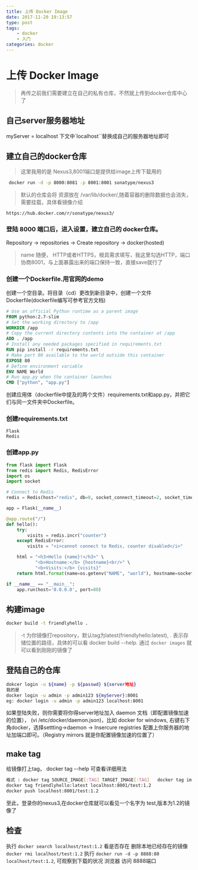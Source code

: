 ```yaml
---
title: 上传 Docker Image
date: 2017-11-20 19:13:57
type: post
tags: 
    - docker
    - 入门
categories: docker
---
```


# 上传 Docker Image

>再传之前我们需要建立在自己的私有仓库，不然就上传到docker仓库中心了

## 自己server服务器地址

myServer = localhost   下文中`localhost``替换成自己的服务器地址即可

## 建立自己的docker仓库

> 这里我用的是 Nexus3,8001端口是提供给image上传下载用的

```bash
 docker run -d -p 8000:8081 -p 8001:8001 sonatype/nexus3
```

> 默认的仓库会将 资源放在 /var/lib/docker/,随着容器的删除数据也会消失，需要挂载，具体看镜像介绍

```http
https://hub.docker.com/r/sonatype/nexus3/
```

### 登陆 8000 端口后，进入设置，建立自己的 docker仓库。

Repository -> repositories -> Create repository -> docker(hosted)
> name 随便， HTTP或者HTTPS，根具需求填写，我这里勾选HTTP，端口协商8001，与上面暴露出来的端口保持一致，直接save就行了

### 创建一个Dockerfile.用官网的demo

创建一个空目录。将目录（cd）更改到新目录中，创建一个文件 Dockerfile(dockerfile编写可参考官方文档)

```dockerfile
# Use an official Python runtime as a parent image
FROM python:2.7-slim
# Set the working directory to /app
WORKDIR /app
# Copy the current directory contents into the container at /app
ADD . /app
# Install any needed packages specified in requirements.txt
RUN pip install -r requirements.txt
# Make port 80 available to the world outside this container
EXPOSE 80
# Define environment variable
ENV NAME World
# Run app.py when the container launches
CMD ["python", "app.py"]
```

创建应用体（dockerfile中提及的两个文件）requirements.txt和app.py，并把它们与同一文件夹中Dockerfile。

### 创建requirements.txt

```code
Flask
Redis
```

### 创建app.py

```python
from flask import Flask
from redis import Redis, RedisError
import os
import socket

# Connect to Redis
redis = Redis(host="redis", db=0, socket_connect_timeout=2, socket_timeout=2)

app = Flask(__name__)

@app.route("/")
def hello():
    try:
        visits = redis.incr("counter")
    except RedisError:
        visits = "<i>cannot connect to Redis, counter disabled</i>"

    html = "<h3>Hello {name}!</h3>" \
           "<b>Hostname:</b> {hostname}<br/>" \
           "<b>Visits:</b> {visits}"
    return html.format(name=os.getenv("NAME", "world"), hostname=socket.gethostname(), visits=visits)

if __name__ == "__main__":
    app.run(host='0.0.0.0', port=80)
```

## 构建image

```bash
docker build -t friendlyhello .
```

> -t 为你镜像打repository，默认tag为latest(friendlyhello:latest), . 表示存储位置的路径，具体的可以看  docker build --help. 通过 `docker images` 就可以看到刚刚的镜像了

## 登陆自己的仓库

```bash
dokcer login -u ${name} -p ${passwd} ${server地址}
我的是
docker login -u admin -p admin123 ${myServer}:8001
eg: docker login -u admin -p admin123 localhost:8001
```

如果登陆失败，则你需要将你得server地址加入 daemon 文档（即配置镜像加速的位置）， (vi /etc/docker/daemon.json)，比如 docker for windows, 右键右下角docker，选择settting->daemon -> Insercure registries 配置上你服务器的地址加端口即可。（Registry mirrors 就是你配置镜像加速的位置了）

## make tag

给镜像打上tag， docker tag --help 可查看详细用法

```bash
格式 : docker tag SOURCE_IMAGE[:TAG] TARGET_IMAGE[:TAG]   docker tag image username/repository:tag
docker tag friendlyhello:latest localhost:8001/test:1.2
docker push localhost:8001/test:1.2
```

至此，登录你的nexus3,在docker仓库就可以看见一个名字为 test,版本为1.2的镜像了

## 检查

执行 `docker search localhost/test:1.2` 看是否存在
删除本地已经存在的镜像 `docker rmi localhost/test:1.2`
执行 `docker run -d -p 8888:80 localhost/test:1.2`, 可观察到下载的状况
浏览器 访问 8888端口